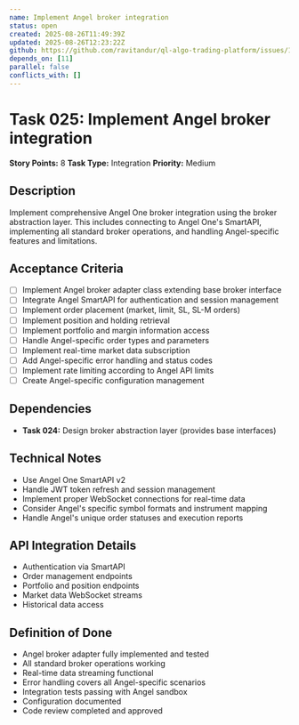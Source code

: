 ```yaml
---
name: Implement Angel broker integration
status: open
created: 2025-08-26T11:49:39Z
updated: 2025-08-26T12:23:22Z
github: https://github.com/ravitandur/ql-algo-trading-platform/issues/11
depends_on: [11]
parallel: false
conflicts_with: []
---
```


# Task 025: Implement Angel broker integration

**Story Points:** 8
**Task Type:** Integration
**Priority:** Medium

## Description
Implement comprehensive Angel One broker integration using the broker abstraction layer. This includes connecting to Angel One's SmartAPI, implementing all standard broker operations, and handling Angel-specific features and limitations.

## Acceptance Criteria
- [ ] Implement Angel broker adapter class extending base broker interface
- [ ] Integrate Angel SmartAPI for authentication and session management
- [ ] Implement order placement (market, limit, SL, SL-M orders)
- [ ] Implement position and holding retrieval
- [ ] Implement portfolio and margin information access
- [ ] Handle Angel-specific order types and parameters
- [ ] Implement real-time market data subscription
- [ ] Add Angel-specific error handling and status codes
- [ ] Implement rate limiting according to Angel API limits
- [ ] Create Angel-specific configuration management

## Dependencies
- **Task 024:** Design broker abstraction layer (provides base interfaces)

## Technical Notes
- Use Angel One SmartAPI v2
- Handle JWT token refresh and session management
- Implement proper WebSocket connections for real-time data
- Consider Angel's specific symbol formats and instrument mapping
- Handle Angel's unique order statuses and execution reports

## API Integration Details
- Authentication via SmartAPI
- Order management endpoints
- Portfolio and position endpoints
- Market data WebSocket streams
- Historical data access

## Definition of Done
- Angel broker adapter fully implemented and tested
- All standard broker operations working
- Real-time data streaming functional
- Error handling covers all Angel-specific scenarios
- Integration tests passing with Angel sandbox
- Configuration documented
- Code review completed and approved
